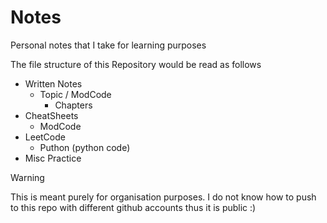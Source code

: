 # Notes
Personal notes that I take for learning purposes

The file structure of this Repository would be read as follows

* Written Notes
    * Topic / ModCode
        * Chapters
* CheatSheets
    * ModCode
* LeetCode
    * Puthon (python code)
* Misc Practice

> [!WARNING]
> This is meant purely for organisation purposes.
> I do not know how to push to this repo with 
> different github accounts thus it is public :)

